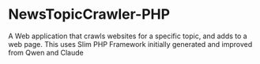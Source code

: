 # NewsTopicCrawler-PHP
A Web application that crawls websites for a specific topic, and adds to a web page. This uses Slim PHP Framework initially generated and improved from Qwen and Claude
